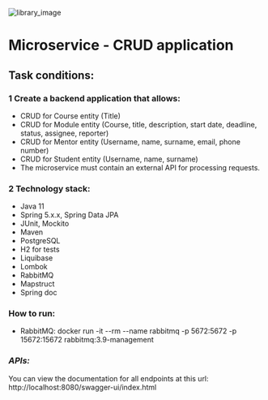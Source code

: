 ![library_image](https://cdn.icon-icons.com/icons2/2416/PNG/128/heart_list_task_to_do_icon_146658.png)
# Microservice - CRUD application

## Task conditions:
### 1 Create a backend application that allows:

* CRUD for Course entity (Title)
* CRUD for Module entity (Course, title, description, start date, deadline, status, assignee, reporter)
* CRUD for Mentor entity (Username, name, surname, email, phone number)
* CRUD for Student entity (Username, name, surname)
* The microservice must contain an external API for processing requests.

### 2 Technology stack:
* Java 11
* Spring 5.x.x, Spring Data JPA
* JUnit, Mockito
* Maven
* PostgreSQL
* H2 for tests
* Liquibase
* Lombok
* RabbitMQ
* Mapstruct
* Spring doc

### How to run:
* RabbitMQ: docker run -it --rm --name rabbitmq -p 5672:5672 -p 15672:15672 rabbitmq:3.9-management

### *APIs:*
You can view the documentation for all endpoints at this url: http://localhost:8080/swagger-ui/index.html
